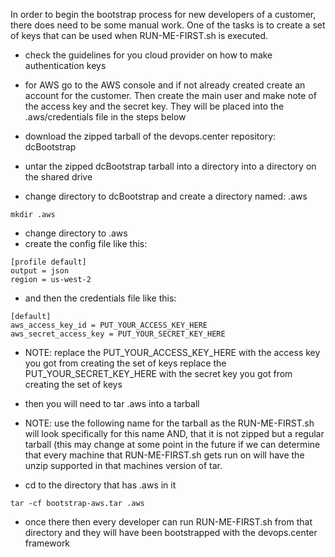 In order to begin the bootstrap process for new developers of a customer, there does
need to be some manual work.  One of the tasks is to create a set of keys that can be
used when RUN-ME-FIRST.sh is executed.  

- check the guidelines for you cloud provider on how to make authentication keys

- for AWS go to the AWS console and if not already created create an account for the
  customer.  Then create the main user and make note of the access key and the secret
  key. They will be placed into the .aws/credentials file in the steps below 

- download the zipped tarball of the devops.center repository: dcBootstrap
- untar the zipped dcBootstrap tarball into a directory into a directory on the shared drive
- change directory to dcBootstrap and create a directory named: .aws

```
mkdir .aws
```

- change directory to .aws
- create the config file like this:

```
[profile default]
output = json
region = us-west-2
```

- and then the credentials file like this:

```
[default]
aws_access_key_id = PUT_YOUR_ACCESS_KEY_HERE
aws_secret_access_key = PUT_YOUR_SECRET_KEY_HERE
```

- NOTE: replace the PUT_YOUR_ACCESS_KEY_HERE with the access key you got from creating the set of keys
        replace the PUT_YOUR_SECRET_KEY_HERE with the secret key you got from creating the set of keys

- then you will need to tar .aws into a tarball
- NOTE: use the following name for the tarball as the RUN-ME-FIRST.sh will look specifically for this name
        AND, that it is not zipped but a regular tarball (this may change at some point in the future if we 
        can determine that every machine that RUN-ME-FIRST.sh gets run on will have the unzip supported in
        that machines version of tar.

- cd to the directory that has .aws in it

```
tar -cf bootstrap-aws.tar .aws
```

- once there then every developer can run RUN-ME-FIRST.sh from that directory and they will have been 
  bootstrapped with the devops.center framework


